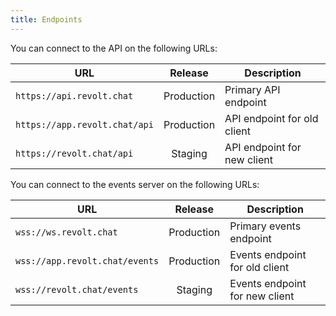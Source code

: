 ```yaml
---
title: Endpoints
---
```


You can connect to the API on the following URLs:

| URL                           |  Release   | Description                 |
| ----------------------------- | :--------: | --------------------------- |
| `https://api.revolt.chat`     | Production | Primary API endpoint        |
| `https://app.revolt.chat/api` | Production | API endpoint for old client |
| `https://revolt.chat/api`     |  Staging   | API endpoint for new client |

You can connect to the events server on the following URLs:

| URL                            |  Release   | Description                    |
| ------------------------------ | :--------: | ------------------------------ |
| `wss://ws.revolt.chat`         | Production | Primary events endpoint        |
| `wss://app.revolt.chat/events` | Production | Events endpoint for old client |
| `wss://revolt.chat/events`     |  Staging   | Events endpoint for new client |
